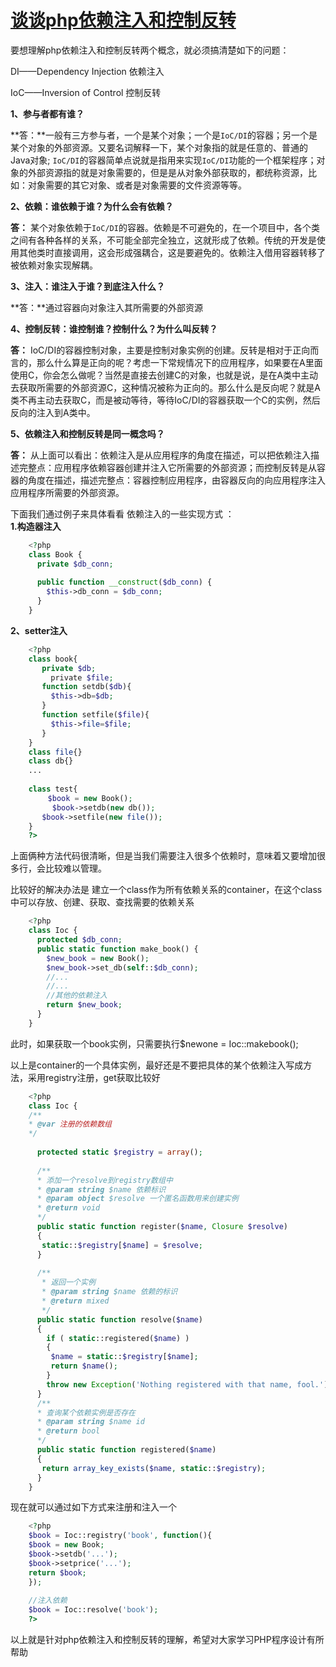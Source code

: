 # [谈谈php依赖注入和控制反转][0]


要想理解php依赖注入和控制反转两个概念，就必须搞清楚如下的问题：

DI——Dependency Injection 依赖注入

IoC——Inversion of Control 控制反转

**1、参与者都有谁？**

**答：**一般有三方参与者，一个是某个对象；一个是`IoC/DI`的容器；另一个是某个对象的外部资源。又要名词解释一下，某个对象指的就是任意的、普通的Java对象; `IoC/DI`的容器简单点说就是指用来实现`IoC/DI`功能的一个框架程序；对象的外部资源指的就是对象需要的，但是是从对象外部获取的，都统称资源，比如：对象需要的其它对象、或者是对象需要的文件资源等等。

**2、依赖：谁依赖于谁？为什么会有依赖？**

**答：** 某个对象依赖于`IoC/DI`的容器。依赖是不可避免的，在一个项目中，各个类之间有各种各样的关系，不可能全部完全独立，这就形成了依赖。传统的开发是使用其他类时直接调用，这会形成强耦合，这是要避免的。依赖注入借用容器转移了被依赖对象实现解耦。

**3、注入：谁注入于谁？到底注入什么？**

**答：**通过容器向对象注入其所需要的外部资源

**4、控制反转：谁控制谁？控制什么？为什么叫反转？**

**答：** IoC/DI的容器控制对象，主要是控制对象实例的创建。反转是相对于正向而言的，那么什么算是正向的呢？考虑一下常规情况下的应用程序，如果要在A里面使用C，你会怎么做呢？当然是直接去创建C的对象，也就是说，是在A类中主动去获取所需要的外部资源C，这种情况被称为正向的。那么什么是反向呢？就是A类不再主动去获取C，而是被动等待，等待IoC/DI的容器获取一个C的实例，然后反向的注入到A类中。

**5、依赖注入和控制反转是同一概念吗？**

**答：** 从上面可以看出：依赖注入是从应用程序的角度在描述，可以把依赖注入描述完整点：应用程序依赖容器创建并注入它所需要的外部资源；而控制反转是从容器的角度在描述，描述完整点：容器控制应用程序，由容器反向的向应用程序注入应用程序所需要的外部资源。 

下面我们通过例子来具体看看 依赖注入的一些实现方式 ：  
**1.构造器注入**
```php
    <?php
    class Book {
      private $db_conn;
      
      public function __construct($db_conn) {
        $this->db_conn = $db_conn;
      }
    }
```

**2、setter注入**
```php
    <?php   
    class book{
       private $db;
    　　　private $file;
       function setdb($db){
         $this->db=$db;
       }
       function setfile($file){
         $this->file=$file;
       }
    }
    class file{}
    class db{}
    ...
     
    class test{
    　　 $book = new Book();
     　　 $book->setdb(new db()); 
       $book->setfile(new file());
    }
    ?>
```

上面俩种方法代码很清晰，但是当我们需要注入很多个依赖时，意味着又要增加很多行，会比较难以管理。

比较好的解决办法是 建立一个class作为所有依赖关系的container，在这个class中可以存放、创建、获取、查找需要的依赖关系

```php
    <?php
    class Ioc {
      protected $db_conn;
      public static function make_book() {
        $new_book = new Book();
        $new_book->set_db(self::$db_conn);
        //...
        //...
        //其他的依赖注入
        return $new_book;
      }
    }
```
此时，如果获取一个book实例，只需要执行$newone = Ioc::makebook();

以上是container的一个具体实例，最好还是不要把具体的某个依赖注入写成方法，采用registry注册，get获取比较好

```php
    <?php
    class Ioc {
    /**
    * @var 注册的依赖数组
    */
      
      protected static $registry = array();
      
      /**
      * 添加一个resolve到registry数组中
      * @param string $name 依赖标识
      * @param object $resolve 一个匿名函数用来创建实例
      * @return void
      */
      public static function register($name, Closure $resolve)
      {
       static::$registry[$name] = $resolve;
      }
      
      /**
       * 返回一个实例
       * @param string $name 依赖的标识
       * @return mixed
       */
      public static function resolve($name)
      {
        if ( static::registered($name) )
        {
         $name = static::$registry[$name];
         return $name();
        }
        throw new Exception('Nothing registered with that name, fool.');
      }
      /**
      * 查询某个依赖实例是否存在
      * @param string $name id
      * @return bool 
      */
      public static function registered($name)
      {
       return array_key_exists($name, static::$registry);
      }
    }
```

现在就可以通过如下方式来注册和注入一个

```php
    <?php
    $book = Ioc::registry('book', function(){
    $book = new Book;
    $book->setdb('...');
    $book->setprice('...');
    return $book;
    });
      
    //注入依赖
    $book = Ioc::resolve('book');
    ?>
```
以上就是针对php依赖注入和控制反转的理解，希望对大家学习PHP程序设计有所帮助

[0]: http://www.cnblogs.com/phpper/p/6716375.html